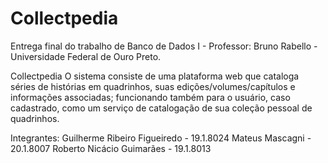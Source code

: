# Collectpedia
Entrega final do trabalho de Banco de Dados I - Professor: Bruno Rabello - Universidade Federal de Ouro Preto.

Collectpedia
O sistema consiste de uma plataforma web que cataloga séries de histórias em quadrinhos, suas edições/volumes/capítulos e informações associadas; funcionando também para o usuário, caso cadastrado, como um serviço de catalogação de sua coleção pessoal de quadrinhos.

Integrantes:
Guilherme Ribeiro Figueiredo - 19.1.8024
Mateus Mascagni - 20.1.8007
Roberto Nicácio Guimarães - 19.1.8013
